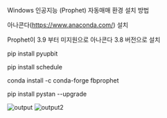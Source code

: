 Windows 인공지능 (Prophet) 자동매매 환경 설치 방법

아나콘다(https://www.anaconda.com/) 설치

Prophet이 3.9 부터 미지원으로 아나콘다 3.8 버전으로 설치

pip install pyupbit

pip install schedule

conda install -c conda-forge fbprophet

pip install pystan --upgrade

![output](https://github.com/eogjsl900/bitcoinAutoTrade/assets/34729371/489e968b-02cf-45d4-abba-2694c398d13f)
![output2](https://github.com/eogjsl900/bitcoinAutoTrade/assets/34729371/aa48cb14-48ba-44af-a193-e44dbdca8fcd)
